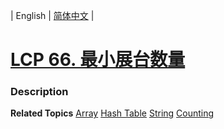 | English | [简体中文](README.md) |

# [LCP 66. 最小展台数量](https://leetcode.cn/problems/600YaG)
 ### Description

**Related Topics**  [Array](https://leetcode.cn/tag/array) [Hash Table](https://leetcode.cn/tag/hash-table) [String](https://leetcode.cn/tag/string) [Counting](https://leetcode.cn/tag/counting) 
